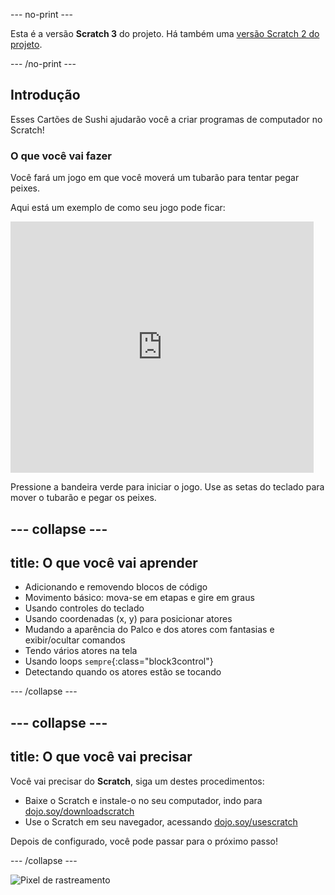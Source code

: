 \--- no-print \---

Esta é a versão **Scratch 3** do projeto. Há também uma [versão Scratch 2 do projeto](https://projects.raspberrypi.org/en/projects/cd-beginner-scratch-sushi-scratch2).

\--- /no-print \---

## Introdução

Esses Cartões de Sushi ajudarão você a criar programas de computador no Scratch!

### O que você vai fazer

Você fará um jogo em que você moverá um tubarão para tentar pegar peixes.

Aqui está um exemplo de como seu jogo pode ficar:

<div class="scratch-preview">
  <iframe allowtransparency="true" width="485" height="402" src="https://scratch.mit.edu/projects/embed/205355052/?autostart=false" frameborder="0"></iframe>
</div>

Pressione a bandeira verde para iniciar o jogo. Use as setas do teclado para mover o tubarão e pegar os peixes.

## \--- collapse \---

## title: O que você vai aprender

+ Adicionando e removendo blocos de código
+ Movimento básico: mova-se em etapas e gire em graus
+ Usando controles do teclado
+ Usando coordenadas (x, y) para posicionar atores
+ Mudando a aparência do Palco e dos atores com fantasias e exibir/ocultar comandos
+ Tendo vários atores na tela
+ Usando loops `sempre`{:class="block3control"}
+ Detectando quando os atores estão se tocando

\--- /collapse \---

## \--- collapse \---

## title: O que você vai precisar

Você vai precisar do **Scratch**, siga um destes procedimentos:

+ Baixe o Scratch e instale-o no seu computador, indo para [ dojo.soy/downloadscratch ](http://dojo.soy/downloadscratch)
+ Use o Scratch em seu navegador, acessando [dojo.soy/usescratch](http://dojo.soy/usescratch)

Depois de configurado, você pode passar para o próximo passo!

\--- /collapse \---

![Pixel de rastreamento](http://code.org/api/hour/begin_coderdojo_sushi.png)